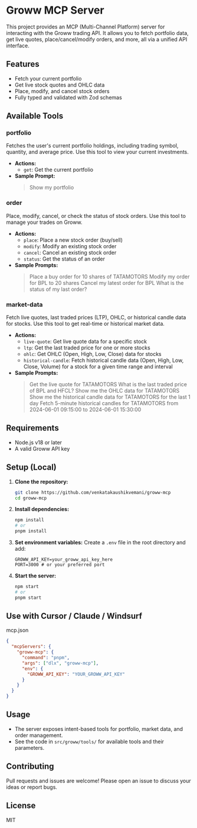 # Groww MCP Server

This project provides an MCP (Multi-Channel Platform) server for interacting with the Groww trading API. It allows you to fetch portfolio data, get live quotes, place/cancel/modify orders, and more, all via a unified API interface.

## Features
- Fetch your current portfolio
- Get live stock quotes and OHLC data
- Place, modify, and cancel stock orders
- Fully typed and validated with Zod schemas

## Available Tools

### portfolio
Fetches the user's current portfolio holdings, including trading symbol, quantity, and average price. Use this tool to view your current investments.
- **Actions:**
  - `get`: Get the current portfolio
- **Sample Prompt:**
  > Show my portfolio

### order
Place, modify, cancel, or check the status of stock orders. Use this tool to manage your trades on Groww.
- **Actions:**
  - `place`: Place a new stock order (buy/sell)
  - `modify`: Modify an existing stock order
  - `cancel`: Cancel an existing stock order
  - `status`: Get the status of an order
- **Sample Prompts:**
  > Place a buy order for 10 shares of TATAMOTORS
  > Modify my order for BPL to 20 shares
  > Cancel my latest order for BPL
  > What is the status of my last order?

### market-data
Fetch live quotes, last traded prices (LTP), OHLC, or historical candle data for stocks. Use this tool to get real-time or historical market data.
- **Actions:**
  - `live-quote`: Get live quote data for a specific stock
  - `ltp`: Get the last traded price for one or more stocks
  - `ohlc`: Get OHLC (Open, High, Low, Close) data for stocks
  - `historical-candle`: Fetch historical candle data (Open, High, Low, Close, Volume) for a stock for a given time range and interval
- **Sample Prompts:**
  > Get the live quote for TATAMOTORS
  > What is the last traded price of BPL and HFCL?
  > Show me the OHLC data for TATAMOTORS
  > Show me the historical candle data for TATAMOTORS for the last 1 day
  > Fetch 5-minute historical candles for TATAMOTORS from 2024-06-01 09:15:00 to 2024-06-01 15:30:00

## Requirements
- Node.js v18 or later
- A valid Groww API key

## Setup (Local)

1. **Clone the repository:**
   ```sh
   git clone https://github.com/venkatakaushikvemani/groww-mcp
   cd groww-mcp
   ```
2. **Install dependencies:**
   ```sh
   npm install
   # or
   pnpm install
   ```
3. **Set environment variables:**
   Create a `.env` file in the root directory and add:
   ```env
   GROWW_API_KEY=your_groww_api_key_here
   PORT=3000 # or your preferred port
   ```
4. **Start the server:**
   ```sh
   npm start
   # or
   pnpm start
   ```

## Use with Cursor / Claude / Windsurf
mcp.json

```json
{
  "mcpServers": {
    "groww-mcp": {
      "command": "pnpm",
      "args": ["dlx", "groww-mcp"],
      "env": {
        "GROWW_API_KEY": "YOUR_GROWW_API_KEY"
      }
    }
  }
}
```

## Usage
- The server exposes intent-based tools for portfolio, market data, and order management.
- See the code in `src/groww/tools/` for available tools and their parameters.

## Contributing
Pull requests and issues are welcome! Please open an issue to discuss your ideas or report bugs.

## License
MIT 